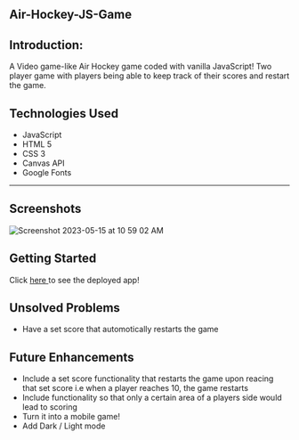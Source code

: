 ## Air-Hockey-JS-Game


## Introduction: 
A Video game-like Air Hockey game coded with vanilla JavaScript! Two player game with players being able to keep track of their scores and restart the game. 

## Technologies Used 
* JavaScript
* HTML 5
* CSS 3
* Canvas API
* Google Fonts
---
## Screenshots
![Screenshot 2023-05-15 at 10 59 02 AM](https://github.com/danzoboyo10/Air-Hockey-JS-Game/assets/101149907/a6503168-740d-4899-98e0-b3c0d402e788)


## Getting Started 
Click <a href = "https://genuine-manatee-b6b896.netlify.app/" target="_blank"/> here </a> to see the deployed app!

## Unsolved Problems
* Have a set score that automotically restarts the game

## Future Enhancements
- Include a set score functionality that restarts the game upon reacing that set score i.e when a player reaches 10, the game restarts
- Include functionality so that only a certain area of a players side would lead to scoring 
- Turn it into a mobile game! 
- Add Dark / Light mode
